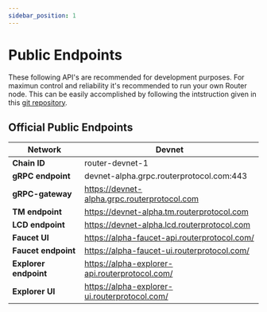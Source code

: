 ```yaml
---
sidebar_position: 1
---
```

# Public Endpoints

These following API's are recommended for development purposes. For maximun control and reliability it's recommended to run your own Router node. This can be easily accomplished by following the intstruction given in this [git repository](https://github.com/router-protocol/router-chain).

## Official Public Endpoints 

| Network | Devnet |
| -------- | -------- | 
| **Chain ID** | router-devnet-1  |
| **gRPC endpoint** | devnet-alpha.grpc.routerprotocol.com:443 |
| **gRPC-gateway** | https://devnet-alpha.grpc.routerprotocol.com |
| **TM endpoint** | https://devnet-alpha.tm.routerprotocol.com |
| **LCD endpoint** | https://devnet-alpha.lcd.routerprotocol.com  |
| **Faucet UI** | https://alpha-faucet-api.routerprotocol.com/ |
| **Faucet endpoint** | https://alpha-faucet-ui.routerprotocol.com/ |
| **Explorer endpoint** | https://alpha-explorer-api.routerprotocol.com/ |
| **Explorer UI** | https://alpha-explorer-ui.routerprotocol.com/ |



<!-- ### API Docs

Please visit the [API reference](/api) to interact with these endpoints. 


## Chain Registry

This repo contains a chain.json and assetlist.json for a number of cosmos-sdk based chains. A chain.json contains data that makes it easy to start running or interacting with a node. 
- [Chain Registry](https://github.com/cosmos/chain-registry) : `https://github.com/cosmos/chain-registry`

:::tip
Did you know there is also an NPM package that fetch chain-registry data? <br/>
**Learn more** : [https://www.npmjs.com/package/chain-registry](https://www.npmjs.com/package/chain-registry) 
:::


## Other providers

- [All That Node](https://www.allthatnode.com/osmosis.dsrv) : `https://www.allthatnode.com/osmosis.dsrv`
  - Features
    - Unlimited access to archive data
    - Faucet available
    - Automated updates
    - Technical support

- [DataHub](https://datahub.figment.io) : `https://datahub.figment.io` -->
